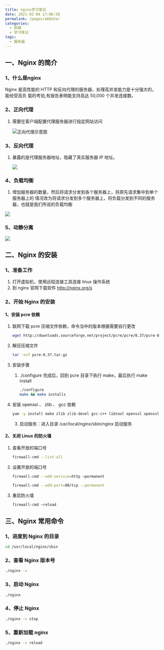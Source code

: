 ```yaml
---
title: nginx学习笔记
date: 2021-02-04 17:06:50
permalink: /pages/a88e2e/
categories:
  - 前端
  - 学习笔记
tags:
  - 服务器
---
```




## 一、Nginx 的简介

### 1、什么是nginx

Nginx 是高性能的 HTTP 和反向代理的服务器，处理高并发能力是十分强大的， 能经受高负 载的考验,有报告表明能支持高达 50,000 个并发连接数。



### 2、正向代理

1. 需要在客户端配置代理服务器进行指定网站访问

   ![正向代理示意图](https://dimples-yanjie.oss-cn-beijing.aliyuncs.com/blog/img/20210204171321.png)

### 3、反向代理

1. 暴露的是代理服务器地址，隐藏了真实服务器 IP 地址。

   ![](https://dimples-yanjie.oss-cn-beijing.aliyuncs.com/blog/img/image-20210204171534656.png)



### 4、负载均衡

1. 增加服务器的数量，然后将请求分发到各个服务器上，将原先请求集中到单个服务器上的 情况改为将请求分发到多个服务器上，将负载分发到不同的服务器，也就是我们所说的负载均衡

![](https://dimples-yanjie.oss-cn-beijing.aliyuncs.com/blog/img/image-20210204171630908.png)

### 5、动静分离

![](https://dimples-yanjie.oss-cn-beijing.aliyuncs.com/blog/img/20210204171657.png)

## 二、Nginx 的安装

### 1、准备工作

1. 打开虚拟机，使用远程连接工具连接 linux 操作系统
2. 到 nginx 官网下载软件 http://nginx.org/s

### 2、开始 Nginx 的安装

#### 1、安装 pcre 依赖

1. 联网下载 pcre 压缩文件依赖，命令当中的版本根据需要自行更改

   ```bash
   wget http://downloads.sourceforge.net/project/pcre/pcre/8.37/pcre-8.37.tar.gz
   ```

2. 解压压缩文件

   ```bash
   tar -xvf pcre-8.37.tar.gz
   ```

3. 安装步骤

   1. ./configure 完成后，回到 pcre 目录下执行 make，最后执行 make install

      ```bash
      ./configure
      make && make installs
      ```
   
2. 安装 openssl 、 zlib 、 gcc 依赖
   
      ```bash
      yum -y install make zlib zlib-devel gcc-c++ libtool openssl openssl-devel
      ```
   
   3. 启动服务：进入目录 /usr/local/nginx/sbin/nginx 启动服务

#### 2、关闭 Linux 的防火墙

1. 查看开放的端口号

   ```bash
   firewall-cmd --list-all
   ```

2. 设置开放的端口号

   ```bash
   firewall-cmd --add-service=http –permanent
   
   firewall-cmd --add-port=80/tcp --permanent
   ```

3. 重启防火墙

   ```bash
   firewall-cmd –reload
   ```



## 三、Nginx 常用命令

### 1、进度到 Nginx 的目录

```bash
cd /usr/local/nginx/sbin
```

### 2、查看 Nginx 版本号

```bash
./nginx -v
```

### 3、启动 Nginx

```bash
./nginx
```

### 4、停止 Nginx

```bash
./nginx -s stop
```

### 5、重新加载 nginx

```bash
./nginx -s reload
```

